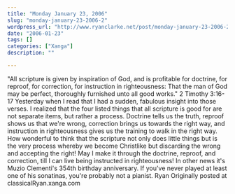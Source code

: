 ```yaml
---
title: "Monday January 23, 2006"
slug: "monday-january-23-2006-2"
wordpress_url: "http://www.ryanclarke.net/post/monday-january-23-2006-2/"
date: "2006-01-23"
tags: []
categories: ["Xanga"]
description: ""

---
```


"All scripture is given by inspiration of God, and is profitable for doctrine, for reproof, for correction, for instruction in righteousness: That the man of God may be perfect, thoroughly furnished unto all good works." 2 Timothy 3:16-17
 Yesterday when I read that I had a sudden, fabulous insight into those verses. I realized that the four listed things that all scripture is good for are not separate items, but rather a process. Doctrine tells us the truth, reproof shows us that we're wrong, correction brings us towards the right way, and instruction in righteousness gives us the training to walk in the right way. How wonderful to think that the scripture not only does little things but is the very process whereby we become Christlike but discarding the wrong and accepting the right! May I make it through the doctrine, reproof, and correction, till I can live being instructed in righteousness!
 In other news it's Muzio Clementi's 354th birthday anniversary. If you've never played at least one of his sonatinas, you're probably not a pianist.
 Ryan
Originally posted at classicalRyan.xanga.com
